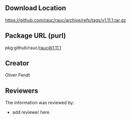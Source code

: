 ## Download Location

https://github.com/rauc/rauc/archive/refs/tags/v1.11.1.tar.gz

## Package URL (purl)

pkg:github/rauc/rauc@1.11.1

## Creator

Oliver Fendt

## Reviewers

The information was reviewed by:

* add reviewer here

